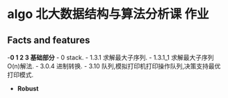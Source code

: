 # algo 北大数据结构与算法分析课 作业

## Facts and features
-**0 1 2 3 基础部分**
    - 0 stack.
    - 1.3.1 求解最大子序列.
    - 1.3.1_1 求解最大子序列O(n)解法.
    - 3.0.4 进制转换.
    - 3.10 队列,模拟打印机打印操作队列,决策支持最优打印模式.
- **Robust**
